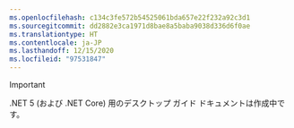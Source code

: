 ```yaml
---
ms.openlocfilehash: c134c3fe572b54525061bda657e22f232a92c3d1
ms.sourcegitcommit: dd2882e3ca1971d8bae8a5baba9038d336d6f0ae
ms.translationtype: HT
ms.contentlocale: ja-JP
ms.lasthandoff: 12/15/2020
ms.locfileid: "97531847"
---
```


> [!IMPORTANT]
> .NET 5 (および .NET Core) 用のデスクトップ ガイド ドキュメントは作成中です。
